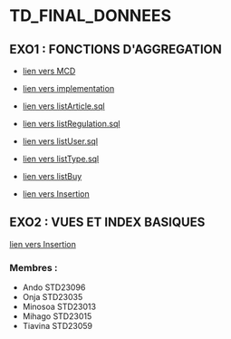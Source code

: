 # TD_FINAL_DONNEES

## EXO1 : FONCTIONS D'AGGREGATION

  
  - [lien vers MCD](https://drive.google.com/file/d/1UZq_JwXBujP6OQ6kMn7H67oEe_gkZlkR/view?usp=drive_link)

  - [lien vers implementation](https://drive.google.com/file/d/1lS0wYCjE1vNfQgxchmeF1U9cRFmpMlyG/view?usp=drive_link)
  - [lien vers listArticle.sql](https://drive.google.com/file/d/1dttLlYm1WeYVzYS1P8NtPMlD8L_35JS8/view?usp=drive_link)
  - [lien vers listRegulation.sql](https://drive.google.com/file/d/1HyLvTdYsL_UG47HBfEa9sLYjI5svLlMr/view?usp=drive_link)
  - [lien vers listUser.sql](https://drive.google.com/file/d/1uf4XtfuUw6-ptNZYtcOF62ofsDrnY4BY/view?usp=drive_link)
  - [lien vers listType.sql](https://drive.google.com/file/d/1EAKcCqL-lEBtN1Oh6NRHu2Qtm4z6vIab/view?usp=drive_link)
  - [lien vers listBuy](https://drive.google.com/file/d/12sty3gmLQbP5FVeLLbvbUX3cX1CpyIHY/view?usp=drive_link)
  - [lien vers Insertion](https://drive.google.com/file/d/1R2bxLEa2ipWbAgf16ZOQP4oTuCmHjLN-/view?usp=drive_link)
  

## EXO2 : VUES ET INDEX BASIQUES
  [lien vers Insertion](https://drive.google.com/file/d/1iat3ru5m98GWVIzvpZZX7slyzA3nwuyB/view?usp=drive_link)
  
    
### Membres :
- Ando STD23096
- Onja STD23035
- Minosoa STD23013
- Mihago STD23015
- Tiavina STD23059
